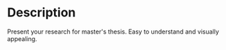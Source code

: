 # Description

Present your research for master's thesis. Easy to understand and visually appealing.
